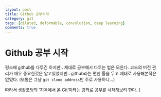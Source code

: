 ```yaml
---
layout: post
title: Github 공부시작
category: git
tags: [dilated, deformable, convolution, deep learning]
comments: true
---
```


# Github 공부 시작

평소에 github를 다루긴 하지만.. 제대로 공부해서 다루는 법은 모른다.
코드의 버전 관리가 매우 중요한것은 알고있었지만.. github라는 편한 툴을 두고 제대로 사용해본적은 없었다.
(보통은 그냥  `git clone address`만 주로 사용하니...)

따라서 생활코딩의 ‘지옥에서 온 Git’이라는 강좌로 공부를 시작해보려 한다.
(
